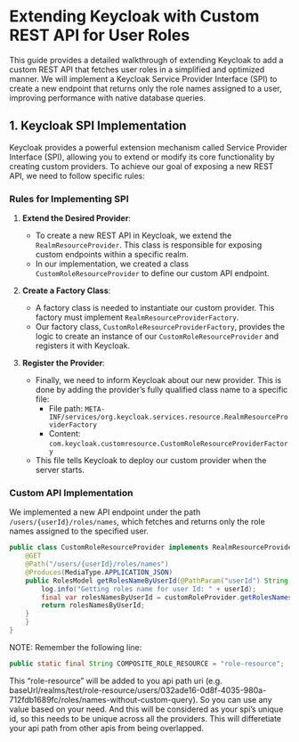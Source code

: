 # Extending Keycloak with Custom REST API for User Roles

This guide provides a detailed walkthrough of extending Keycloak to add a custom REST API that fetches user roles in a simplified and optimized manner. We will implement a Keycloak Service Provider Interface (SPI) to create a new endpoint that returns only the role names assigned to a user, improving performance with native database queries.

## 1. Keycloak SPI Implementation

Keycloak provides a powerful extension mechanism called Service Provider Interface (SPI), allowing you to extend or modify its core functionality by creating custom providers. To achieve our goal of exposing a new REST API, we need to follow specific rules:

### Rules for Implementing SPI

1. **Extend the Desired Provider**:
    - To create a new REST API in Keycloak, we extend the `RealmResourceProvider`. This class is responsible for exposing custom endpoints within a specific realm.
    - In our implementation, we created a class `CustomRoleResourceProvider` to define our custom API endpoint.

2. **Create a Factory Class**:
    - A factory class is needed to instantiate our custom provider. This factory must implement `RealmResourceProviderFactory`.
    - Our factory class, `CustomRoleResourceProviderFactory`, provides the logic to create an instance of our `CustomRoleResourceProvider` and registers it with Keycloak.

3. **Register the Provider**:
    - Finally, we need to inform Keycloak about our new provider. This is done by adding the provider’s fully qualified class name to a specific file:
        - File path: `META-INF/services/org.keycloak.services.resource.RealmResourceProviderFactory`
        - Content: `com.keycloak.customresource.CustomRoleResourceProviderFactory`
    - This file tells Keycloak to deploy our custom provider when the server starts.

### Custom API Implementation

We implemented a new API endpoint under the path `/users/{userId}/roles/names`, which fetches and returns only the role names assigned to the specified user.

```java
public class CustomRoleResourceProvider implements RealmResourceProvider {
    @GET
    @Path("/users/{userId}/roles/names")
    @Produces(MediaType.APPLICATION_JSON)
    public RolesModel getRolesNameByUserId(@PathParam("userId") String userId) {
        log.info("Getting roles name for user Id: " + userId);
        final var rolesNamesByUserId = customRoleProvider.getRolesNamesByUserId(userId);
        return rolesNamesByUserId;
    }
    }
}
```

NOTE: Remember the following line:
```java
public static final String COMPOSITE_ROLE_RESOURCE = "role-resource";
```
This “role-resource” will be added to you api path uri (e.g. baseUrl/realms/test/role-resource/users/032ade16-0d8f-4035-980a-712fdb1689fc/roles/names-without-custom-query). So you can use any value based on your need.
And this will be considered as your spi’s unique id, so this needs to be unique across all the providers. This will differetiate your api path from other apis from being overlapped.
